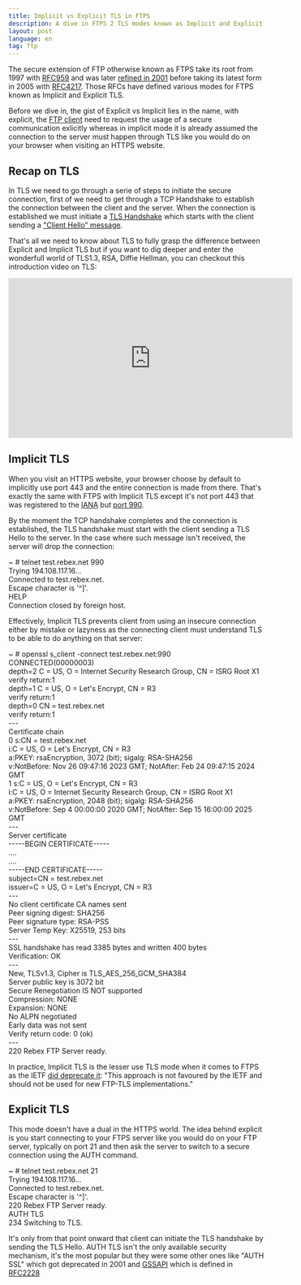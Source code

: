 ```yaml
---
title: Implicit vs Explicit TLS in FTPS
description: A dive in FTPS 2 TLS modes known as Implicit and Explicit TLS.
layout: post
language: en
tag: ftp
---
```


The secure extension of FTP otherwise known as FTPS take its root from 1997 with [RFC959](https://datatracker.ietf.org/doc/id/draft-murray-auth-ftp-ssl-00.txt) and was later [refined in 2001](https://datatracker.ietf.org/doc/html/draft-murray-auth-ftp-ssl-07) before taking its latest form in 2005 with [RFC4217](https://www.rfc-editor.org/rfc/rfc4217.html). Those RFCs have defined various modes for FTPS known as Implicit and Explicit TLS.

Before we dive in, the gist of Explicit vs Implicit lies in the name, with explicit, the [FTP client](/online-ftp-client.html) need to request the usage of a secure communication exlicitly whereas in implicit mode it is already assumed the connection to the server must happen through TLS like you would do on your browser when visiting an HTTPS website.

## Recap on TLS

In TLS we need to go through a serie of steps to initiate the secure connection, first of we need to get through a TCP Handshake to establish the connection between the client and the server. When the connection is established we must initiate a [TLS Handshake](https://www.cloudflare.com/learning/ssl/what-happens-in-a-tls-handshake/) which starts with the client sending a ["Client Hello" message](https://en.wikipedia.org/wiki/Server_Name_Indication#Encrypted_Client_Hello).

That's all we need to know about TLS to fully grasp the difference between Explicit and Implicit TLS but if you want to dig deeper and enter the wonderfull world of TLS1.3, RSA, Diffie Hellman, you can checkout this introduction video on TLS:

<iframe width="560" height="315" src="https://www.youtube.com/embed/j9QmMEWmcfo?si=KwPn3CpS-Ve4zqSr" title="YouTube video player" frameborder="0" allow="accelerometer; autoplay; clipboard-write; encrypted-media; gyroscope; picture-in-picture; web-share" allowfullscreen></iframe>

## Implicit TLS

When you visit an HTTPS website, your browser choose by default to implicitly use port 443 and the entire connection is made from there. That's exactly the same with FTPS with Implicit TLS except it's not port 443 that was registered to the [IANA](https://www.iana.org/assignments/service-names-port-numbers/service-names-port-numbers.xhtml) but [port 990](https://en.wikipedia.org/wiki/List_of_TCP_and_UDP_port_numbers).

By the moment the TCP handshake completes and the connection is established, the TLS handshake must start with the client sending a TLS Hello to the server. In the case where such message isn't received, the server will drop the connection:


<div class="terminal">
<span class="prompt">~ # </span>telnet test.rebex.net 990<br>
<span class="stdout">
Trying 194.108.117.16...<br>
Connected to test.rebex.net.<br>
Escape character is '^]'.<br>
HELP<br>
Connection closed by foreign host.<br>
</span>
</div>

Effectively, Implicit TLS prevents client from using an insecure connection either by mistake or lazyness as the connecting client must understand TLS to be able to do anything on that server:

<div class="terminal">
<span class="prompt">~ # </span>openssl s_client -connect test.rebex.net:990<br>
<span class="stdout">
CONNECTED(00000003)<br>
depth=2 C = US, O = Internet Security Research Group, CN = ISRG Root X1<br>
verify return:1<br>
depth=1 C = US, O = Let's Encrypt, CN = R3<br>
verify return:1<br>
depth=0 CN = test.rebex.net<br>
verify return:1<br>
---<br>
Certificate chain<br>
 0 s:CN = test.rebex.net<br>
   i:C = US, O = Let's Encrypt, CN = R3<br>
   a:PKEY: rsaEncryption, 3072 (bit); sigalg: RSA-SHA256<br>
   v:NotBefore: Nov 26 09:47:16 2023 GMT; NotAfter: Feb 24 09:47:15 2024 GMT<br>
 1 s:C = US, O = Let's Encrypt, CN = R3<br>
   i:C = US, O = Internet Security Research Group, CN = ISRG Root X1<br>
   a:PKEY: rsaEncryption, 2048 (bit); sigalg: RSA-SHA256<br>
   v:NotBefore: Sep  4 00:00:00 2020 GMT; NotAfter: Sep 15 16:00:00 2025 GMT<br>
---<br>
Server certificate<br>
-----BEGIN CERTIFICATE-----<br>
....<br>
....<br>
-----END CERTIFICATE-----<br>
subject=CN = test.rebex.net<br>
issuer=C = US, O = Let's Encrypt, CN = R3<br>
---<br>
No client certificate CA names sent<br>
Peer signing digest: SHA256<br>
Peer signature type: RSA-PSS<br>
Server Temp Key: X25519, 253 bits<br>
---<br>
SSL handshake has read 3385 bytes and written 400 bytes<br>
Verification: OK<br>
---<br>
New, TLSv1.3, Cipher is TLS_AES_256_GCM_SHA384<br>
Server public key is 3072 bit<br>
Secure Renegotiation IS NOT supported<br>
Compression: NONE<br>
Expansion: NONE<br>
No ALPN negotiated<br>
Early data was not sent<br>
Verify return code: 0 (ok)<br>
---<br>
220 Rebex FTP Server ready.<br>
</span>
</div>

In practice, Implicit TLS is the lesser use TLS mode when it comes to FTPS as the IETF [did deprecate it](https://datatracker.ietf.org/doc/html/draft-murray-auth-ftp-ssl-07#appendix-A): "This approach is not favoured by the IETF and should not be used for new FTP-TLS implementations."

## Explicit TLS

This mode doesn't have a dual in the HTTPS world. The idea behind explicit is you start connecting to your FTPS server like you would do on your FTP server, typically on port 21 and then ask the server to switch to a secure connection using the AUTH command.

<div class="terminal">
<span class="prompt">~ # </span>telnet test.rebex.net 21<br>
<span class="stdout">
Trying 194.108.117.16...<br>
Connected to test.rebex.net.<br>
Escape character is '^]'.<br>
220 Rebex FTP Server ready.<br>
</span>
AUTH TLS<br>
<span class="stdout">
234 Switching to TLS.<br>
</span>
</div>

It's only from that point onward that client can initiate the TLS handshake by sending the TLS Hello. AUTH TLS isn't the only available security mechanism, it's the most popular but they were some other ones like "AUTH SSL" which got deprecated in 2001 and [GSSAPI](https://en.wikipedia.org/wiki/Generic_Security_Services_Application_Program_Interface) which is defined in [RFC2228](https://datatracker.ietf.org/doc/html/rfc2228)
